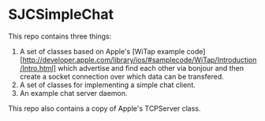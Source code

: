 SJCSimpleChat
=============

This repo contains three things:

1. A set of classes based on Apple's [WiTap example code][http://developer.apple.com/library/ios/#samplecode/WiTap/Introduction/Intro.html] which advertise and find each other via bonjour and then create a socket connection over which data can be transfered.
2. A set of classes for implementing a simple chat client.
3. An example chat server daemon.

This repo also contains a copy of Apple's TCPServer class.
